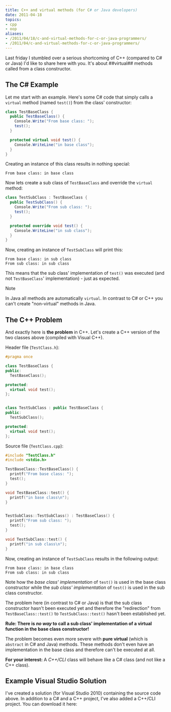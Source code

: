 ```yaml
---
title: C++ and virtual methods (for C# or Java developers)
date: 2011-04-18
topics:
- cpp
- oop
aliases:
- /2011/04/18/c-and-virtual-methods-for-c-or-java-programmers/
- /2011/04/c-and-virtual-methods-for-c-or-java-programmers/
---
```


Last friday I stumbled over a serious shortcoming of C++ (compared to C# or Java) I'd like to share here with you. It's about ##virtual## methods called from a class constructor.

## The C# Example

Let me start with an example. Here's some C# code that simply calls a `virtual` method (named `test()`) from the class' constructor:

```c#
class TestBaseClass {
  public TestBaseClass() {
    Console.Write("From base class: ");
    test();
  }

  protected virtual void test() {
    Console.WriteLine("in base class");
  }
}
```

Creating an instance of this class results in nothing special:

```
From base class: in base class
```

Now lets create a sub class of `TestBaseClass` and override the `virtual` method:

```c#
class TestSubClass : TestBaseClass {
  public TestSubClass() {
    Console.Write("From sub class: ");
    test();
  }

  protected override void test() {
    Console.WriteLine("in sub class");
  }
}
```

Now, creating an instance of `TestSubClass` will print this:

```
From base class: in sub class
From sub class: in sub class
```

This means that the sub class' implementation of `test()` was executed (and not `TestBaseClass`' implementation) - just as expected.

> [!NOTE]
> In Java all methods are automatically `virtual`. In contrast to C# or C++ you can't create "non-virtual" methods in Java.

## The C++ Problem

And exactly here is **the problem** in C++. Let's create a C++ version of the two classes above (compiled with Visual C++).

Header file (`TestClass.h`):

```c++
#pragma once

class TestBaseClass {
public:
  TestBaseClass();

protected:
  virtual void test();
};


class TestSubClass : public TestBaseClass {
public:
  TestSubClass();

protected:
  virtual void test();
};
```

Source file (`TestClass.cpp`):

```c++
#include "TestClass.h"
#include <stdio.h>

TestBaseClass::TestBaseClass() {
  printf("From base class: ");
  test();
}

void TestBaseClass::test() {
  printf("in base class\n");
}


TestSubClass::TestSubClass() : TestBaseClass() {
  printf("From sub class: ");
  test();
}

void TestSubClass::test() {
  printf("in sub class\n");
}
```

Now, creating an instance of `TestSubClass` results in the following output:

```
From base class: in base class
From sub class: in sub class
```

Note how the *base class' implementation* of `test()` is used in the base class constructor while the *sub class' implementation* of `test()` is used in the sub class constructor.

The problem here (in contrast to C# or Java) is that the sub class constructor hasn't been executed yet and therefore the "redirection" from `TestBaseClass::test()` to `TestSubClass::test()` hasn't been established yet.

  **Rule: There is *no way* to call a sub class' implementation of a virtual function in the base class constructor!**

The problem becomes even more severe with **pure virtual** (which is `abstract` in C# and Java) methods. These methods don't even have an implementation in the base class and therefore can't be executed at all.

**For your interest:** A *C++/CLI* class will behave like a C# class (and not like a C++ class).

## Example Visual Studio Solution

I've created a solution (for Visual Studio 2010) containing the source code above. In addition to a C# and a C++ project, I've also added a C++/CLI project. You can download it here:

[](VirtualMethodTest.zip)
